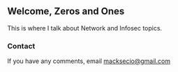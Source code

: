 ## Welcome, Zeros and Ones

This is where I talk about Network and Infosec topics.

### Contact

If you have any comments, email [macksecio@gmail.com](mailto:macksecio@gmail.com)
